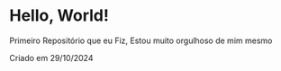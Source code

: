 # Hello, World!
 Primeiro Repositório que eu Fiz,
 Estou muito orgulhoso de mim mesmo

 Criado em 29/10/2024
